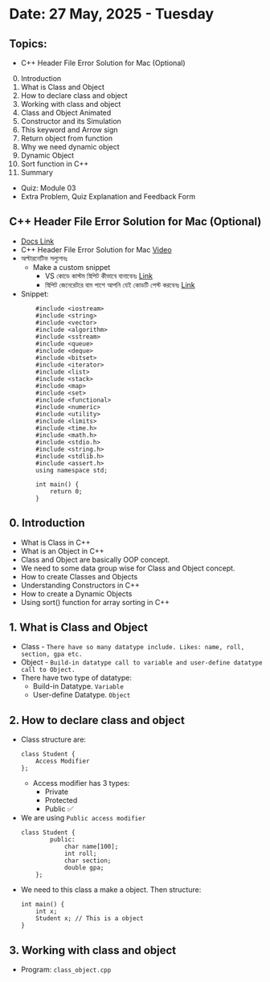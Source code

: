 # Date: 27 May, 2025 - Tuesday

## Topics:
- C++ Header File Error Solution for Mac (Optional)
0. Introduction
1. What is Class and Object
2. How to declare class and object
3. Working with class and object
4. Class and Object Animated
5. Constructor and its Simulation
6. This keyword and Arrow sign
7. Return object from function
8. Why we need dynamic object
9. Dynamic Object
10. Sort function in C++
11. Summary
- Quiz: Module 03
- Extra Problem, Quiz Explanation and Feedback Form

## C++ Header File Error Solution for Mac (Optional)
- [Docs Link](https://docs.google.com/document/d/1Q7sNB0N9uhZVQl4rgeCbDK01u8xs64yhJcUPc_WQ22Q/edit?usp=sharing)
- C++ Header File Error Solution for Mac [Video](https://tinyurl.com/3epfv9ks)
- অল্টারনেটিভ সল্যুশনঃ
    - Make a custom snippet
        - VS কোডে কাস্টম স্নিপিট কীভাবে বানাবেনঃ [Link](https://tinyurl.com/vwscmrne)
        - স্নিপিট জেনেরেটরে বাম পাশে আপনি যেই কোডটি পেস্ট করবেনঃ [Link](https://ideone.com/XFKnm1)
- Snippet:
    ```
        #include <iostream>
        #include <string>
        #include <vector>
        #include <algorithm>
        #include <sstream>
        #include <queue>
        #include <deque>
        #include <bitset>
        #include <iterator>
        #include <list>
        #include <stack>
        #include <map>
        #include <set>
        #include <functional>
        #include <numeric>
        #include <utility>
        #include <limits>
        #include <time.h>
        #include <math.h>
        #include <stdio.h>
        #include <string.h>
        #include <stdlib.h>
        #include <assert.h>
        using namespace std;

        int main() {
            return 0;
        }
    ```

## 0. Introduction
- What is Class in C++
- What is an Object in C++
- Class and Object are basically OOP concept.
- We need to some data group wise for Class and Object concept.
- How to create Classes and Objects
- Understanding Constructors in C++
- How to create a Dynamic Objects
- Using sort() function for array sorting in C++

## 1. What is Class and Object
- Class - `There have so many datatype include. Likes: name, roll, section, gpa etc.`
- Object - `Build-in datatype call to variable and user-define datatype call to Object.`
- There have two type of datatype:
    - Build-in Datatype. `Variable`
    - User-define Datatype. `Object`

## 2. How to declare class and object
- Class structure are:
    ```
    class Student {
        Access Modifier
    };
    ```
    - Access modifier has 3 types:
        - Private
        - Protected
        - Public ✅
- We are using `Public access modifier`
    ```
    class Student {
            public:
                char name[100];
                int roll;
                char section;
                double gpa;
        };
    ```
- We need to this class a make a object. Then structure:
    ```
    int main() {
        int x;
        Student x; // This is a object
    }
    ```

## 3. Working with class and object
- Program: `class_object.cpp`
